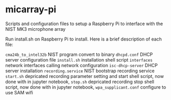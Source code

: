 # micarray-pi
Scripts and configuration files to setup a Raspberry Pi to interface with the NIST MK3 microphone array

Run install.sh on Raspberry Pi to install. Here is a brief description of each file:

`cma24b_to_intel32b` NIST program convert to binary
`dhcpd.conf` DHCP server configuration file
`install.sh` installation shell script
`interfaces` network interfaces calling network configuration
`isc-dhcp-server` DHCP server installation
`recording.service` NIST bootstrap recording service
`start.sh` depricated recording parameter setting and start shell script, now done with in jupyter notebook,
`stop.sh` depricated recording stop shell script, now done with in jupyter notebook,
`wpa_supplicant.conf` configure to use SAM wifi
